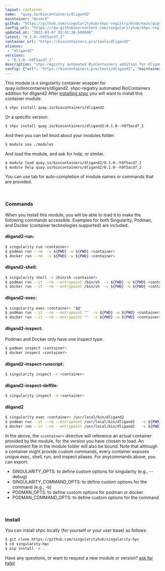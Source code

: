 ```yaml
---
layout: container
name:  "quay.io/biocontainers/dligand2"
maintainer: "@vsoch"
github: "https://github.com/singularityhub/shpc-registry/blob/main/quay.io/biocontainers/dligand2/container.yaml"
config_url: "https://raw.githubusercontent.com/singularityhub/shpc-registry/main/quay.io/biocontainers/dligand2/container.yaml"
updated_at: "2023-03-07 03:41:36.688846"
latest: "0.1.0--h9f5acd7_2"
container_url: "https://biocontainers.pro/tools/dligand2"
aliases:
 - "dligand2"
versions:
 - "0.1.0--h9f5acd7_2"
description: "shpc-registry automated BioContainers addition for dligand2"
config: {"url": "https://biocontainers.pro/tools/dligand2", "maintainer": "@vsoch", "description": "shpc-registry automated BioContainers addition for dligand2", "latest": {"0.1.0--h9f5acd7_2": "sha256:dba2c50c7bc8e1a143921ac2c675c486f9c2b8a6b205058e584cf89dff1dfd28"}, "tags": {"0.1.0--h9f5acd7_2": "sha256:dba2c50c7bc8e1a143921ac2c675c486f9c2b8a6b205058e584cf89dff1dfd28"}, "docker": "quay.io/biocontainers/dligand2", "aliases": {"dligand2": "/usr/local/bin/dligand2"}}
---
```


This module is a singularity container wrapper for quay.io/biocontainers/dligand2.
shpc-registry automated BioContainers addition for dligand2
After [installing shpc](#install) you will want to install this container module:


```bash
$ shpc install quay.io/biocontainers/dligand2
```

Or a specific version:

```bash
$ shpc install quay.io/biocontainers/dligand2:0.1.0--h9f5acd7_2
```

And then you can tell lmod about your modules folder:

```bash
$ module use ./modules
```

And load the module, and ask for help, or similar.

```bash
$ module load quay.io/biocontainers/dligand2/0.1.0--h9f5acd7_2
$ module help quay.io/biocontainers/dligand2/0.1.0--h9f5acd7_2
```

You can use tab for auto-completion of module names or commands that are provided.

<br>

### Commands

When you install this module, you will be able to load it to make the following commands accessible.
Examples for both Singularity, Podman, and Docker (container technologies supported) are included.

#### dligand2-run:

```bash
$ singularity run <container>
$ podman run --rm  -v ${PWD} -w ${PWD} <container>
$ docker run --rm  -v ${PWD} -w ${PWD} <container>
```

#### dligand2-shell:

```bash
$ singularity shell -s /bin/sh <container>
$ podman run --it --rm --entrypoint /bin/sh  -v ${PWD} -w ${PWD} <container>
$ docker run --it --rm --entrypoint /bin/sh  -v ${PWD} -w ${PWD} <container>
```

#### dligand2-exec:

```bash
$ singularity exec <container> "$@"
$ podman run --it --rm --entrypoint ""  -v ${PWD} -w ${PWD} <container> "$@"
$ docker run --it --rm --entrypoint ""  -v ${PWD} -w ${PWD} <container> "$@"
```

#### dligand2-inspect:

Podman and Docker only have one inspect type.

```bash
$ podman inspect <container>
$ docker inspect <container>
```

#### dligand2-inspect-runscript:

```bash
$ singularity inspect -r <container>
```

#### dligand2-inspect-deffile:

```bash
$ singularity inspect -d <container>
```


#### dligand2

```bash
$ singularity exec <container> /usr/local/bin/dligand2
$ podman run --it --rm --entrypoint /usr/local/bin/dligand2   -v ${PWD} -w ${PWD} <container> -c " $@"
$ docker run --it --rm --entrypoint /usr/local/bin/dligand2   -v ${PWD} -w ${PWD} <container> -c " $@"
```



In the above, the `<container>` directive will reference an actual container provided
by the module, for the version you have chosen to load. An environment file in the
module folder will also be bound. Note that although a container
might provide custom commands, every container exposes unique exec, shell, run, and
inspect aliases. For anycommands above, you can export:

 - SINGULARITY_OPTS: to define custom options for singularity (e.g., --debug)
 - SINGULARITY_COMMAND_OPTS: to define custom options for the command (e.g., -b)
 - PODMAN_OPTS: to define custom options for podman or docker
 - PODMAN_COMMAND_OPTS: to define custom options for the command

<br>

### Install

You can install shpc locally (for yourself or your user base) as follows:

```bash
$ git clone https://github.com/singularityhub/singularity-hpc
$ cd singularity-hpc
$ pip install -e .
```

Have any questions, or want to request a new module or version? [ask for help!](https://github.com/singularityhub/singularity-hpc/issues)